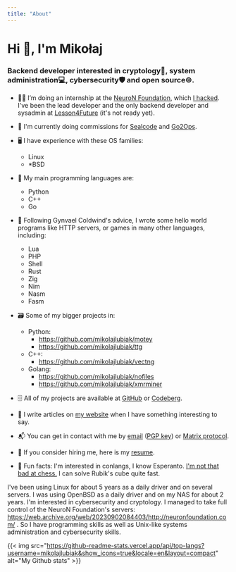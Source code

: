 ```yaml
---
title: "About"
---
```


# Hi 👋, I'm Mikołaj

### Backend developer interested in cryptology🔑, system administration💻, cybersecurity🛡 and open source🄯.

- 🧑‍💻️ I’m doing an internship at the [NeuroN Foundation](https://neuronfoundation.com/), which [I hacked](https://web.archive.org/web/20230902084403/http://neuronfoundation.com/). I've been the lead developer and the only backend developer and sysadmin at [Lesson4Future](https://app.lesson4future.com) (it's not ready yet).

- 📝 I'm currently doing commissions for [Sealcode](https://www.sealcode.it/) and [Go2Ops](https://go2ops.com/).

- 🖥 I have experience with these OS families:
	- Linux
	- \*BSD

- 🐍 My main programming languages are:
	- Python
	- C++
	- Go

- 🦀 Following Gynvael Coldwind's advice, I wrote some hello world programs like HTTP servers, or games in many other languages, including:
	- Lua
	- PHP
	- Shell
	- Rust
	- Zig
	- Nim
	- Nasm
	- Fasm

- 🗃️ Some of my bigger projects in:
	- Python:
		- https://github.com/mikolajlubiak/motey
		- https://github.com/mikolajlubiak/ttg
	- C++:
		- https://github.com/mikolajlubiak/vectng
	- Golang:
		- https://github.com/mikolajlubiak/nofiles
		- https://github.com/mikolajlubiak/xmrminer

- 🗄 All of my projects are available at [GitHub](https://github.com/mikolajlubiak) or [Codeberg](https://codeberg.org/mikolajlubiak).

- 📰 I write articles on [my website](https://lubiak.pages.dev/) when I have something interesting to say.

- 📬 You can get in contact with me by [email](mailto:lubiak@proton.me) ([PGP key](https://keys.openpgp.org/search?q=lubiak%40proton.me)) or [Matrix protocol](https://matrix.to/#/@galanonim:matrix.org).

- 📄 If you consider hiring me, here is my [resume](https://lubiak.pages.dev/resume.pdf).

- 🎉 Fun facts: I'm interested in conlangs, I know Esperanto. [I'm not that bad at chess.](https://lichess.org/@/funtoomen) I can solve Rubik's cube quite fast.

I've been using Linux for about 5 years as a daily driver and on several servers. I was using OpenBSD as a daily driver and on my NAS for about 2 years.
I'm interested in cybersecurity and cryptology. I managed to take full control of the NeuroN Foundation's servers: https://web.archive.org/web/20230902084403/http://neuronfoundation.com/ .
So I have programming skills as well as Unix-like systems administration and cybersecurity skills.

{{< img src="https://github-readme-stats.vercel.app/api/top-langs?username=mikolajlubiak&show_icons=true&locale=en&layout=compact" alt="My Github stats" >}}
